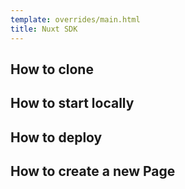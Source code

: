 ```yaml
---
template: overrides/main.html
title: Nuxt SDK
---
```


## How to clone

## How to start locally

## How to deploy

##  How to create a new Page

